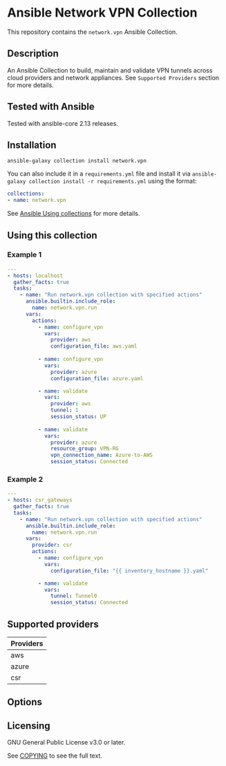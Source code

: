 # Ansible Network VPN Collection

This repository contains the `network.vpn` Ansible Collection.

## Description
An Ansible Collection to build, maintain and validate VPN tunnels across cloud providers and network appliances.
See `Supported Providers` section for more details.

## Tested with Ansible

Tested with ansible-core 2.13 releases.

## Installation

```
ansible-galaxy collection install network.vpn
```

You can also include it in a `requirements.yml` file and install it via `ansible-galaxy collection install -r requirements.yml` using the format:

```yaml
collections:
- name: network.vpn
```

See [Ansible Using collections](https://docs.ansible.com/ansible/latest/user_guide/collections_using.html) for more details.

## Using this collection

### Example 1

```yaml
---
- hosts: localhost
  gather_facts: true
  tasks:
    - name: "Run network.vpn collection with specified actions"
      ansible.builtin.include_role:
        name: network.vpn.run
      vars:
        actions:
          - name: configure_vpn
            vars:
              provider: aws
              configuration_file: aws.yaml
          
          - name: configure_vpn
            vars:
              provider: azure
              configuration_file: azure.yaml

          - name: validate
            vars:
              provider: aws
              tunnel: 1
              session_status: UP
          
          - name: validate
            vars:
              provider: azure
              resource_group: VPN-RG
              vpn_connection_name: Azure-to-AWS
              session_status: Connected
```

### Example 2

```yaml
---
- hosts: csr_gateways
  gather_facts: true
  tasks:
    - name: "Run network.vpn collection with specified actions"
      ansible.builtin.include_role:
        name: network.vpn.run
      vars:
        provider: csr
        actions:
          - name: configure_vpn
            vars:
              configuration_file: "{{ inventory_hostname }}.yaml"

          - name: validate
            vars:
              tunnel: Tunnel0
              session_status: Connected
```

## Supported providers

| **Providers**          |
|------------------------|
| aws                    |
| azure                  |
| csr                    |

## Options


## Licensing

GNU General Public License v3.0 or later.

See [COPYING](https://www.gnu.org/licenses/gpl-3.0.txt) to see the full text.
